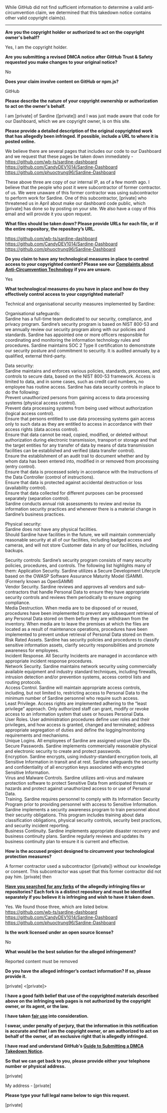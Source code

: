 While GitHub did not find sufficient information to determine a valid anti-circumvention claim, we determined that this takedown notice contains other valid copyright claim(s).

---

**Are you the copyright holder or authorized to act on the copyright owner's behalf?**

Yes, I am the copyright holder.

**Are you submitting a revised DMCA notice after GitHub Trust & Safety requested you make changes to your original notice?**

No

**Does your claim involve content on GitHub or npm.js?**

GitHub

**Please describe the nature of your copyright ownership or authorization to act on the owner's behalf.**

I am [private] of Sardine ([private]) and I was just made aware that code for our Dashboard, which we are copyright owner, is on this site.

**Please provide a detailed description of the original copyrighted work that has allegedly been infringed. If possible, include a URL to where it is posted online.**

We believe there are several pages that includes our code to our Dashboard and we request that these pages be taken down immediately -   https://github.com/wb-ts/sardine-dashboard  
https://github.com/CandyDEV1014/Sardine-Dashboard  
https://github.com/phuoctrung96/Sardine-Dashboard  

These above three are copy of our internal IP, as of a few month ago. I believe that the people who post it were subcontractor of former contractor. of us. We were unaware of this former contractor was using subcontractor to perform work for Sardine. One of this subcontractor, [private] who threatened us in April about make our dashboard code public, which [private] has done so by posting on your site. We also have a copy of this email and will provide it you upon request.

**What files should be taken down? Please provide URLs for each file, or if the entire repository, the repository’s URL.**

https://github.com/wb-ts/sardine-dashboard  
https://github.com/CandyDEV1014/Sardine-Dashboard  
https://github.com/phuoctrung96/Sardine-Dashboard

**Do you claim to have any technological measures in place to control access to your copyrighted content? Please see our <a href="https://docs.github.com/articles/guide-to-submitting-a-dmca-takedown-notice#complaints-about-anti-circumvention-technology">Complaints about Anti-Circumvention Technology</a> if you are unsure.**

Yes

**What technological measures do you have in place and how do they effectively control access to your copyrighted material?**

Technical and organisational security measures implemented by Sardine:

Organisational safeguards:  
Sardine has a full-time team dedicated to our security, compliance, and privacy program. Sardine’s security program is based on NIST 800-53 and we annually review our security program along with our policies and standards. Sardine has appointed one or more officers responsible for coordinating and monitoring the information technology rules and procedures.
Sardine maintains SOC 2 Type II certification to demonstrate our security posture and commitment to security. It is audited annually by a qualified, external third-party.

Data security:  
Sardine maintains and enforces various policies, standards, processes, and controls to secure data, based on the NIST 800-53 framework.
Access is limited to data, and in some cases, such as credit card numbers, no employee has routine access.
Sardine has data security controls in place to do the following:  
Prevent unauthorized persons from gaining access to data processing systems (physical access control).  
Prevent data processing systems from being used without authorization (logical access control).  
Ensure that persons entitled to use data processing systems gain access only to such data as they are entitled to access in accordance with their access rights (data access control).  
Ensure that data cannot be read, copied, modified, or deleted without authorization during electronic transmission, transport or storage and that the target entities for any transfer of data by means of data transmission facilities can be established and verified (data transfer control).  
Ensure the establishment of an audit trail to document whether and by whom data has been entered into, modified in or removed from processing (entry control).  
Ensure that data is processed solely in accordance with the Instructions of the Data Controller (control of instructions).  
Ensure that data is protected against accidental destruction or loss (availability control).  
Ensure that data collected for different purposes can be processed separately (separation control).  
Sardine conducts annual risk assessments to review and revise its information security practices and whenever there is a material change in Sardine’s business practices.

Physical security:  
Sardine does not have any physical facilities.  
Should Sardine have facilities in the future, we will maintain commercially reasonable security at all of our facilities, including badged access and cameras, and will not store Customer data in any of our facilities, including backups.

Security controls:
Sardine’s security program consists of many security policies, procedures, and controls. The following list highlights many of them:
Application Security. Sardine utilizes a Secure Development Lifecycle based on the OWASP Software Assurance Maturity Model (SAMM). (Formerly known as OpenSAMM)  
Vendor Security. Sardine reviews and approves all vendors and sub-contractors that handle Personal Data to ensure they have appropriate security controls and reviews them periodically to ensure ongoing compliance.  
Media Destruction. When media are to be disposed of or reused, procedures have been implemented to prevent any subsequent retrieval of any Personal Data stored on them before they are withdrawn from the inventory. When media are to leave the premises at which the files are located as a result of maintenance operations, procedures have been implemented to prevent undue retrieval of Personal Data stored on them.  
Risk Rated Assets. Sardine has security policies and procedures to classify sensitive information assets, clarify security responsibilities and promote awareness for employees.  
Incident Response. All Security Incidents are managed in accordance with appropriate incident response procedures.  
Network Security. Sardine maintains network security using commercially available equipment and industry standard techniques, including firewalls, intrusion detection and/or prevention systems, access control lists and routing protocols.  
Access Control. Sardine will maintain appropriate access controls, including, but not limited to, restricting access to Personal Data to the minimum number of Sardine personnel who require such access.  
Least Privilege. Access rights are implemented adhering to the “least privilege” approach. Only authorized staff can grant, modify or revoke access to an information system that uses or houses Personal Data.  
User Roles. User administration procedures define user roles and their privileges, and how access is granted, changed and terminated; address appropriate segregation of duties and define the logging/monitoring requirements and mechanisms.  
Unique Logins. All employees of Sardine are assigned unique User IDs.  
Secure Passwords. Sardine implements commercially reasonable physical and electronic security to create and protect passwords.  
Encryption. Sardine encrypts, using industry-standard encryption tools, all Sensitive Information in transit and at rest. Sardine safeguards the security and confidentiality of all encryption keys associated with encrypted Sensitive Information.  
Virus and Malware Controls. Sardine utilizes anti-virus and malware protection software to protect Sensitive Data from anticipated threats or hazards and protect against unauthorized access to or use of Personal Data.  
Training. Sardine requires personnel to comply with its Information Security Program prior to providing personnel with access to Sensitive Information. Sardine implements a security awareness program to train personnel about their security obligations. This program includes training about data classification obligations, physical security controls, security best practices, and security incident reporting.  
Business Continuity. Sardine implements appropriate disaster recovery and business continuity plans. Sardine regularly reviews and updates its business continuity plan to ensure it is current and effective.

**How is the accused project designed to circumvent your technological protection measures?**

A former contractor used a subcontractor ([private]) without our knowledge or consent. This subcontractor was upset that this former contractor did not pay him. [private] then

**<a href="https://docs.github.com/articles/dmca-takedown-policy#b-what-about-forks-or-whats-a-fork">Have you searched for any forks</a> of the allegedly infringing files or repositories? Each fork is a distinct repository and must be identified separately if you believe it is infringing and wish to have it taken down.**

Yes. We found those three, which are listed below.  
https://github.com/wb-ts/sardine-dashboard  
https://github.com/CandyDEV1014/Sardine-Dashboard  
https://github.com/phuoctrung96/Sardine-Dashboard

**Is the work licensed under an open source license?**

No

**What would be the best solution for the alleged infringement?**

Reported content must be removed

**Do you have the alleged infringer’s contact information? If so, please provide it.**

[private] <[private]>

**I have a good faith belief that use of the copyrighted materials described above on the infringing web pages is not authorized by the copyright owner, or its agent, or the law.**

**I have taken <a href="https://www.lumendatabase.org/topics/22">fair use</a> into consideration.**

**I swear, under penalty of perjury, that the information in this notification is accurate and that I am the copyright owner, or am authorized to act on behalf of the owner, of an exclusive right that is allegedly infringed.**

**I have read and understand GitHub's <a href="https://docs.github.com/articles/guide-to-submitting-a-dmca-takedown-notice/">Guide to Submitting a DMCA Takedown Notice</a>.**

**So that we can get back to you, please provide either your telephone number or physical address.**

[private]

My address - [private]

**Please type your full legal name below to sign this request.**

[private]
